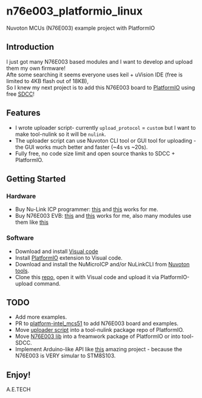 # n76e003_platformio_linux
 Nuvoton MCUs (N76E003) example project with PlatformIO


## Introduction
I just got many N76E003 based modules and I want to develop and upload them my own firmware!  
Afte some searching it seems everyone uses keil + uVision IDE (free is limited to 4KB flash out of 18KB),  
So I knew my next project is to add this N76E003 board to [PlatformIO](https://platformio.org/) using free [SDCC](http://sdcc.sourceforge.net)!

## Features
* I wrote uploader script- currently `upload_protocol` = `custom` but I want to make tool-nulink so it will be `nulink`.
* The uploader script can use Nuvoton CLI tool or GUI tool for uploading - the GUI works much better and faster (~4s vs ~20s).
* Fully free, no code size limit and open source thanks to SDCC + PlatformIO.

## Getting Started

### Hardware
* Buy Nu-Link ICP programmer: [this](https://www.aliexpress.com/item/32815222785.html) and [this](https://www.aliexpress.com/item/4000410409070.html) works for me.
* Buy N76E003 EVB: [this](https://www.aliexpress.com/item/1005002134285257.html) and [this](https://www.aliexpress.com/item/1005001893572711.html) works for me, also many modules use them like [this](https://www.aliexpress.com/item/33034099678.html)

### Software
* Download and install [Visual code](https://code.visualstudio.com/download)
* Install [PlatformIO](https://platformio.org/platformio-ide) extension to Visual code.
* Download and install the NuMicroICP and/or NuLinkCLI from [Nuvoton tools](https://www.nuvoton.com/tool-and-software/software-development-tool/programmer).
* Clone this [repo](https://github.com/arduino12/n76e003_platformio), open it with Visual code and upload it via PlatformIO-upload command.

## TODO
* Add more examples.
* PR to [platform-intel_mcs51](https://github.com/platformio/platform-intel_mcs51) to add N76E003 board and examples.
* Move [uploader script](https://github.com/arduino12/n76e003_platformio/blob/main/extra_script.py) into a tool-nulink package repo of PlatformIO.
* Move [N76E003 lib](https://github.com/arduino12/n76e003_platformio/tree/main/lib/N76E003) into a freamwork package of PlatformIO or into tool-SDCC.
* Implement Arduino-like API like [this](https://tenbaht.github.io/sduino/api/migration/) amazing project - because the N76E003 is VERY simular to STM8S103.

## Enjoy!
A.E.TECH

